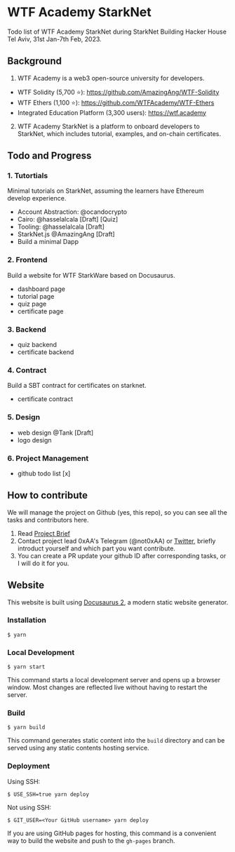 # WTF Academy StarkNet
Todo list of WTF Academy StarkNet during StarkNet Building Hacker House Tel Aviv, 31st Jan-7th Feb, 2023.

## Background
1. WTF Academy is a web3 open-source university for developers.
  - WTF Solidity (5,700 ⭐): https://github.com/AmazingAng/WTF-Solidity
  - WTF Ethers (1,100 ⭐): https://github.com/WTFAcademy/WTF-Ethers
  - Integrated Education Platform (3,300 users): https://wtf.academy
  
2. WTF Academy StarkNet is a platform to onboard developers to StarkNet, which includes tutorial, examples, and on-chain certificates.

## Todo and Progress

### 1. Tutortials
Minimal tutorials on StarkNet, assuming the learners have Ethereum develop experience.
- Account Abstraction: @ocandocrypto
- Cairo: @hasselalcala [Draft] [Quiz]
- Tooling: @hasselalcala [Draft]
- StarkNet.js @AmazingAng [Draft]
- Build a minimal Dapp
  
### 2. Frontend

Build a website for WTF StarkWare based on Docusaurus.
  - dashboard page
  - tutorial page
  - quiz page
  - certificate page

### 3. Backend
  - quiz backend
  - certificate backend

### 4. Contract 
Build a SBT contract for certificates on starknet.
  - certificate contract

### 5. Design
  - web design @Tank [Draft]
  - logo design
  
### 6. Project Management
  - github todo list [x]
  
## How to contribute

We will manage the project on Github (yes, this repo), so you can see all the tasks and contributors here.

1. Read [Project Brief](https://onlydust.notion.site/WTF-Academy-StarkNet-cec45bfe02694dbc895eb42e8f3f1c31)
2. Contact project lead 0xAA's Telegram (@not0xAA) or [Twitter](https://twitter.com/0xAA_Science), briefly introduct yourself and which part you want contribute.
3. You can create a PR update your github ID after corresponding tasks, or I will do it for you.

## Website

This website is built using [Docusaurus 2](https://docusaurus.io/), a modern static website generator.

### Installation

```
$ yarn
```

### Local Development

```
$ yarn start
```

This command starts a local development server and opens up a browser window. Most changes are reflected live without having to restart the server.

### Build

```
$ yarn build
```

This command generates static content into the `build` directory and can be served using any static contents hosting service.

### Deployment

Using SSH:

```
$ USE_SSH=true yarn deploy
```

Not using SSH:

```
$ GIT_USER=<Your GitHub username> yarn deploy
```

If you are using GitHub pages for hosting, this command is a convenient way to build the website and push to the `gh-pages` branch.
